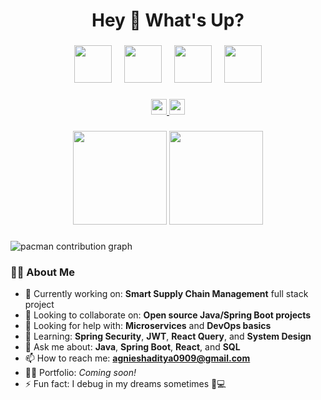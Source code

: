 <h1 align="center">Hey 👋 What's Up?</h1>

###

<div align="center">
  <img src="https://skillicons.dev/icons?i=java,spring,react" height="60" />
  <img width="12" />
  <img src="https://skillicons.dev/icons?i=js,ts" height="60" />
  <img width="12" />
  <img src="https://skillicons.dev/icons?i=html,css,bootstrap" height="60" />
  <img width="12" />
  <img src="https://skillicons.dev/icons?i=mysql,postgres,docker" height="60" />
</div>

###

<div align="center">
  <a href="https://linkedin.com/in/aditya-agniesh" target="_blank">
    <img src="https://img.shields.io/static/v1?message=LinkedIn&logo=linkedin&label=&color=0077B5&logoColor=white&labelColor=&style=for-the-badge" height="25" />
  </a>
  <a href="mailto:agnieshaditya0909@gmail.com" target="_blank">
    <img src="https://img.shields.io/static/v1?message=Gmail&logo=gmail&label=&color=EA4335&logoColor=white&labelColor=&style=for-the-badge" height="25" />
  </a>
</div>

###

<div align="center">
  <img src="https://streak-stats.demolab.com?user=agniesh0909&locale=en&mode=daily&theme=dracula&hide_border=false&border_radius=5&order=3" height="150" />
  <img src="https://github-profile-trophy.vercel.app?username=agniesh0909&theme=dracula&column=-1&row=1&margin-w=8&margin-h=8&no-bg=false&no-frame=false&order=4" height="150" />
</div>

###

<picture>
  <source media="(prefers-color-scheme: dark)" srcset="https://raw.githubusercontent.com/maurodesouza/maurodesouza/output/pacman-contribution-graph-dark.svg">
  <source media="(prefers-color-scheme: light)" srcset="https://raw.githubusercontent.com/maurodesouza/maurodesouza/output/pacman-contribution-graph.svg">
  <img alt="pacman contribution graph" src="https://raw.githubusercontent.com/maurodesouza/maurodesouza/output/pacman-contribution-graph.svg">
</picture>

###

### 👨‍💻 About Me

- 🔭 Currently working on: **Smart Supply Chain Management** full stack project  
- 👯 Looking to collaborate on: **Open source Java/Spring Boot projects**  
- 🤝 Looking for help with: **Microservices** and **DevOps basics**  
- 🌱 Learning: **Spring Security**, **JWT**, **React Query**, and **System Design**  
- 💬 Ask me about: **Java**, **Spring Boot**, **React**, and **SQL**  
- 📫 How to reach me: **agnieshaditya0909@gmail.com**  
- 👨‍💻 Portfolio: *Coming soon!*  
- ⚡ Fun fact: I debug in my dreams sometimes 🧠💻  
